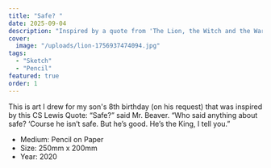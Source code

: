 ```yaml
---
title: "Safe? "
date: 2025-09-04
description: "Inspired by a quote from 'The Lion, the Witch and the Wardrobe' by C.S. Lewis"
cover:
  image: "/uploads/lion-1756937474094.jpg"
tags:
  - "Sketch"
  - "Pencil"
featured: true
order: 1
---
```


This is art I drew for my son's 8th birthday (on his request) that was inspired by this CS Lewis Quote: 
“Safe?” said Mr. Beaver. “Who said anything about safe? ‘Course he isn’t safe. But he’s good. He’s the King, I tell you.”


- Medium: Pencil on Paper
- Size: 250mm x 200mm
- Year: 2020











